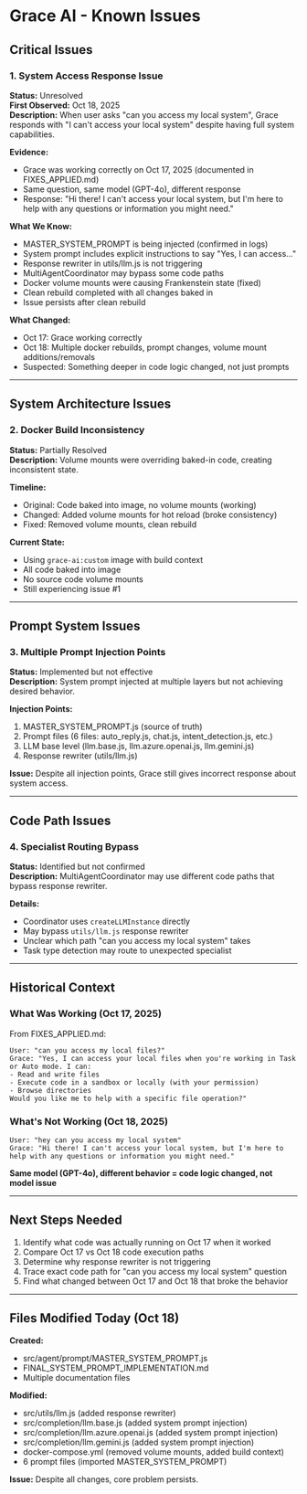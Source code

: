 # Grace AI - Known Issues

## Critical Issues

### 1. System Access Response Issue
**Status:** Unresolved  
**First Observed:** Oct 18, 2025  
**Description:** When user asks "can you access my local system", Grace responds with "I can't access your local system" despite having full system capabilities.

**Evidence:**
- Grace was working correctly on Oct 17, 2025 (documented in FIXES_APPLIED.md)
- Same question, same model (GPT-4o), different response
- Response: "Hi there! I can't access your local system, but I'm here to help with any questions or information you might need."

**What We Know:**
- MASTER_SYSTEM_PROMPT is being injected (confirmed in logs)
- System prompt includes explicit instructions to say "Yes, I can access..."
- Response rewriter in utils/llm.js is not triggering
- MultiAgentCoordinator may bypass some code paths
- Docker volume mounts were causing Frankenstein state (fixed)
- Clean rebuild completed with all changes baked in
- Issue persists after clean rebuild

**What Changed:**
- Oct 17: Grace working correctly
- Oct 18: Multiple docker rebuilds, prompt changes, volume mount additions/removals
- Suspected: Something deeper in code logic changed, not just prompts

---

## System Architecture Issues

### 2. Docker Build Inconsistency
**Status:** Partially Resolved  
**Description:** Volume mounts were overriding baked-in code, creating inconsistent state.

**Timeline:**
- Original: Code baked into image, no volume mounts (working)
- Changed: Added volume mounts for hot reload (broke consistency)
- Fixed: Removed volume mounts, clean rebuild

**Current State:**
- Using `grace-ai:custom` image with build context
- All code baked into image
- No source code volume mounts
- Still experiencing issue #1

---

## Prompt System Issues

### 3. Multiple Prompt Injection Points
**Status:** Implemented but not effective  
**Description:** System prompt injected at multiple layers but not achieving desired behavior.

**Injection Points:**
1. MASTER_SYSTEM_PROMPT.js (source of truth)
2. Prompt files (6 files: auto_reply.js, chat.js, intent_detection.js, etc.)
3. LLM base level (llm.base.js, llm.azure.openai.js, llm.gemini.js)
4. Response rewriter (utils/llm.js)

**Issue:** Despite all injection points, Grace still gives incorrect response about system access.

---

## Code Path Issues

### 4. Specialist Routing Bypass
**Status:** Identified but not confirmed  
**Description:** MultiAgentCoordinator may use different code paths that bypass response rewriter.

**Details:**
- Coordinator uses `createLLMInstance` directly
- May bypass `utils/llm.js` response rewriter
- Unclear which path "can you access my local system" takes
- Task type detection may route to unexpected specialist

---

## Historical Context

### What Was Working (Oct 17, 2025)
From FIXES_APPLIED.md:
```
User: "can you access my local files?"
Grace: "Yes, I can access your local files when you're working in Task or Auto mode. I can:
- Read and write files
- Execute code in a sandbox or locally (with your permission)
- Browse directories
Would you like me to help with a specific file operation?"
```

### What's Not Working (Oct 18, 2025)
```
User: "hey can you access my local system"
Grace: "Hi there! I can't access your local system, but I'm here to help with any questions or information you might need."
```

**Same model (GPT-4o), different behavior = code logic changed, not model issue**

---

## Next Steps Needed

1. Identify what code was actually running on Oct 17 when it worked
2. Compare Oct 17 vs Oct 18 code execution paths
3. Determine why response rewriter is not triggering
4. Trace exact code path for "can you access my local system" question
5. Find what changed between Oct 17 and Oct 18 that broke the behavior

---

## Files Modified Today (Oct 18)

**Created:**
- src/agent/prompt/MASTER_SYSTEM_PROMPT.js
- FINAL_SYSTEM_PROMPT_IMPLEMENTATION.md
- Multiple documentation files

**Modified:**
- src/utils/llm.js (added response rewriter)
- src/completion/llm.base.js (added system prompt injection)
- src/completion/llm.azure.openai.js (added system prompt injection)
- src/completion/llm.gemini.js (added system prompt injection)
- docker-compose.yml (removed volume mounts, added build context)
- 6 prompt files (imported MASTER_SYSTEM_PROMPT)

**Issue:** Despite all changes, core problem persists.
